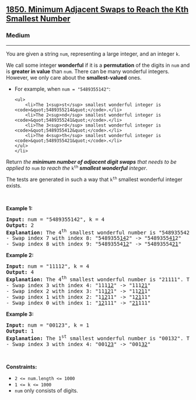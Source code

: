 <h2><a href="https://leetcode.com/problems/minimum-adjacent-swaps-to-reach-the-kth-smallest-number">1850. Minimum Adjacent Swaps to Reach the Kth Smallest Number</a></h2><h3>Medium</h3><hr><p>You are given a string <code>num</code>, representing a large integer, and an integer <code>k</code>.</p>

<p>We call some integer <strong>wonderful</strong> if it is a <strong>permutation</strong> of the digits in <code>num</code> and is <strong>greater in value</strong> than <code>num</code>. There can be many wonderful integers. However, we only care about the <strong>smallest-valued</strong> ones.</p>

<ul>
	<li>For example, when <code>num = &quot;5489355142&quot;</code>:

	<ul>
		<li>The 1<sup>st</sup> smallest wonderful integer is <code>&quot;5489355214&quot;</code>.</li>
		<li>The 2<sup>nd</sup> smallest wonderful integer is <code>&quot;5489355241&quot;</code>.</li>
		<li>The 3<sup>rd</sup> smallest wonderful integer is <code>&quot;5489355412&quot;</code>.</li>
		<li>The 4<sup>th</sup> smallest wonderful integer is <code>&quot;5489355421&quot;</code>.</li>
	</ul>
	</li>
</ul>

<p>Return <em>the <strong>minimum number of adjacent digit swaps</strong> that needs to be applied to </em><code>num</code><em> to reach the </em><code>k<sup>th</sup></code><em><strong> smallest wonderful</strong> integer</em>.</p>

<p>The tests are generated in such a way that <code>k<sup>th</sup></code>&nbsp;smallest wonderful integer exists.</p>

<p>&nbsp;</p>
<p><strong class="example">Example 1:</strong></p>

<pre>
<strong>Input:</strong> num = &quot;5489355142&quot;, k = 4
<strong>Output:</strong> 2
<strong>Explanation:</strong> The 4<sup>th</sup> smallest wonderful number is &quot;5489355421&quot;. To get this number:
- Swap index 7 with index 8: &quot;5489355<u>14</u>2&quot; -&gt; &quot;5489355<u>41</u>2&quot;
- Swap index 8 with index 9: &quot;54893554<u>12</u>&quot; -&gt; &quot;54893554<u>21</u>&quot;
</pre>

<p><strong class="example">Example 2:</strong></p>

<pre>
<strong>Input:</strong> num = &quot;11112&quot;, k = 4
<strong>Output:</strong> 4
<strong>Explanation:</strong> The 4<sup>th</sup> smallest wonderful number is &quot;21111&quot;. To get this number:
- Swap index 3 with index 4: &quot;111<u>12</u>&quot; -&gt; &quot;111<u>21</u>&quot;
- Swap index 2 with index 3: &quot;11<u>12</u>1&quot; -&gt; &quot;11<u>21</u>1&quot;
- Swap index 1 with index 2: &quot;1<u>12</u>11&quot; -&gt; &quot;1<u>21</u>11&quot;
- Swap index 0 with index 1: &quot;<u>12</u>111&quot; -&gt; &quot;<u>21</u>111&quot;
</pre>

<p><strong class="example">Example 3:</strong></p>

<pre>
<strong>Input:</strong> num = &quot;00123&quot;, k = 1
<strong>Output:</strong> 1
<strong>Explanation:</strong> The 1<sup>st</sup> smallest wonderful number is &quot;00132&quot;. To get this number:
- Swap index 3 with index 4: &quot;001<u>23</u>&quot; -&gt; &quot;001<u>32</u>&quot;
</pre>

<p>&nbsp;</p>
<p><strong>Constraints:</strong></p>

<ul>
	<li><code>2 &lt;= num.length &lt;= 1000</code></li>
	<li><code>1 &lt;= k &lt;= 1000</code></li>
	<li><code>num</code> only consists of digits.</li>
</ul>
